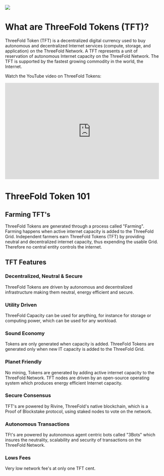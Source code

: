 ![](https://github.com/threefoldfoundation/info_tokens/blob/master/docs/img/Token%20Wiki.png)

# What are ThreeFold Tokens (TFT)?

ThreeFold Token (TFT) is a decentralized digital currency used to buy autonomous and decentralized Internet services (compute, storage, and application) on the ThreeFold Network. A TFT represents a unit of reservation of autonomous Internet capacity on the ThreeFold Network. The TFT is supported by the fastest growing commodity in the world, the Internet.

Watch the YouTube video on ThreeFold Tokens:

<div style="overflow:hidden;">
  <iframe width="560" height="315" src="https://www.youtube.com/embed/RJpI36DBXLE" frameborder="0" allow="accelerometer; autoplay; encrypted-media; gyroscope; picture-in-picture" allowfullscreen></iframe>
</div>

# ThreeFold Token 101

## Farming TFT's

ThreeFold Tokens are generated through a process called "Farming". Farming happens when active internet capacity is added to the ThreeFold Grid. Independent farmers earn ThreeFold Tokens (TFT) by providing neutral and decentralized internet capacity, thus expending the usable Grid. Therefore no central entity controls the internet.

## TFT Features

### Decentralized, Neutral & Secure
ThreeFold Tokens are driven by autonomous and decentralized infrastructure making them neutral, energy efficient and secure.


### Utility Driven
ThreeFold Capacity can be used for anything, for instance for storage or computing power, which can be used for any workload.


### Sound Economy
Tokens are only generated when capacity is added. ThreeFold Tokens are generated only when new IT capacity is added to the ThreeFold Grid.

### Planet Friendly
No mining, Tokens are generated by adding active internet capacity to the ThreeFold Network. TFT nodes are driven by an open-source operating system which produces energy efficient Internet capacity.


### Secure Consensus
TFT's are powered by Rivine, ThreeFold's native blockchain, which is a Proof of Blockstake protocol, using staked nodes to vote on the network.


### Autonomous Transactions 
TFt's are powered by autonomous agent centric bots called "3Bots" which insures the neutrality, scalability and security of transactions on the ThreeFold Network. 

### Lows Fees
Very low network fee's at only one TFT cent.


